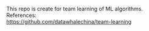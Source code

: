This repo is create for team learning of ML algorithms.  
References:  
https://github.com/datawhalechina/team-learning
